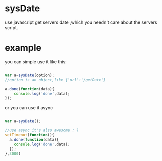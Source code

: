sysDate
=======

use javascript get servers date ,which you needn't care about the servers script.

example
=======

you can simple use it like this:

``` javascript

var a=sysDate(option);
//option is an object,like {'url':'/getDate'}

a.done(function(data){
    console.log('done',data);
});

```

or you can use it async

``` javascript

var a=sysDate();

//use async it's also awesome : )
setTimeout(function(){
  a.done(function(data){
    console.log('done',data);
  });
},3000)

```
